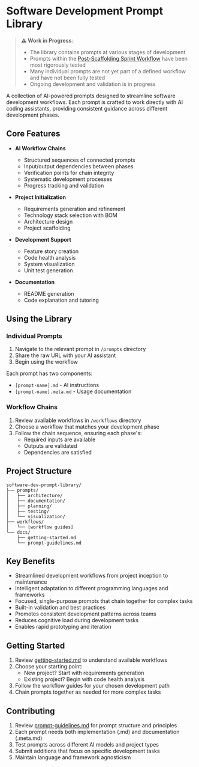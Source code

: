 # Software Development Prompt Library

> **⚠️ Work in Progress**: 
> - The library contains prompts at various stages of development
> - Prompts within the [Post-Scaffolding Sprint Workflow](workflows/assistant-specific/aider/sprint/post-scaffolding-sprint-workflow-chain.md) have been most rigorously tested
> - Many individual prompts are not yet part of a defined workflow and have not been fully tested
> - Ongoing development and validation is in progress

A collection of AI-powered prompts designed to streamline software development workflows. Each prompt is crafted to work directly with AI coding assistants, providing consistent guidance across different development phases.

## Core Features

- **AI Workflow Chains**
  - Structured sequences of connected prompts
  - Input/output dependencies between phases
  - Verification points for chain integrity
  - Systematic development processes
  - Progress tracking and validation

- **Project Initialization**
  - Requirements generation and refinement
  - Technology stack selection with BOM
  - Architecture design
  - Project scaffolding

- **Development Support**
  - Feature story creation
  - Code health analysis
  - System visualization
  - Unit test generation

- **Documentation**
  - README generation
  - Code explanation and tutoring

## Using the Library

### Individual Prompts
1. Navigate to the relevant prompt in `/prompts` directory
2. Share the raw URL with your AI assistant
3. Begin using the workflow

Each prompt has two components:
- `[prompt-name].md` - AI instructions
- `[prompt-name].meta.md` - Usage documentation

### Workflow Chains
1. Review available workflows in `/workflows` directory
2. Choose a workflow that matches your development phase
3. Follow the chain sequence, ensuring each phase's:
   - Required inputs are available
   - Outputs are validated
   - Dependencies are satisfied

## Project Structure

```plaintext
software-dev-prompt-library/
├── prompts/
│   ├── architecture/
│   ├── documentation/
│   ├── planning/
│   ├── testing/
│   └── visualization/
├── workflows/
│   └── [workflow guides]
└── docs/
    ├── getting-started.md
    └── prompt-guidelines.md
```
## Key Benefits

- Streamlined development workflows from project inception to maintenance
- Intelligent adaptation to different programming languages and frameworks
- Focused, single-purpose prompts that chain together for complex tasks
- Built-in validation and best practices
- Promotes consistent development patterns across teams
- Reduces cognitive load during development tasks
- Enables rapid prototyping and iteration

## Getting Started

1. Review [getting-started.md](docs/guides/getting-started.md) to understand available workflows
2. Choose your starting point:
   - New project? Start with requirements generation
   - Existing project? Begin with code health analysis
3. Follow the workflow guides for your chosen development path
4. Chain prompts together as needed for more complex tasks

## Contributing

1. Review [prompt-guidelines.md](docs/guides/prompt-guidelines.md) for prompt structure and principles
2. Each prompt needs both implementation (.md) and documentation (.meta.md)
3. Test prompts across different AI models and project types
4. Submit additions that focus on specific development tasks
5. Maintain language and framework agnosticism
